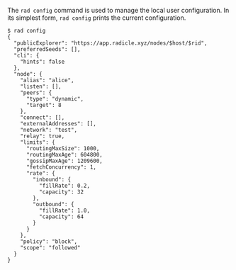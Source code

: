 The `rad config` command is used to manage the local user configuration.
In its simplest form, `rad config` prints the current configuration.

```
$ rad config
{
  "publicExplorer": "https://app.radicle.xyz/nodes/$host/$rid",
  "preferredSeeds": [],
  "cli": {
    "hints": false
  },
  "node": {
    "alias": "alice",
    "listen": [],
    "peers": {
      "type": "dynamic",
      "target": 8
    },
    "connect": [],
    "externalAddresses": [],
    "network": "test",
    "relay": true,
    "limits": {
      "routingMaxSize": 1000,
      "routingMaxAge": 604800,
      "gossipMaxAge": 1209600,
      "fetchConcurrency": 1,
      "rate": {
        "inbound": {
          "fillRate": 0.2,
          "capacity": 32
        },
        "outbound": {
          "fillRate": 1.0,
          "capacity": 64
        }
      }
    },
    "policy": "block",
    "scope": "followed"
  }
}
```
